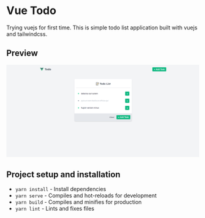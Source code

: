 # Vue Todo

Trying vuejs for first time. This is simple todo list application built with vuejs and tailwindcss.

## Preview

![App Preview](screenshot.png)

## Project setup and installation

- `yarn install` - Install dependencies
- `yarn serve` - Compiles and hot-reloads for development
- `yarn build` - Compiles and minifies for production
- `yarn lint` - Lints and fixes files
